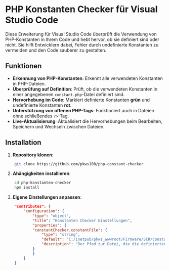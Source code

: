 # PHP Konstanten Checker für Visual Studio Code

Diese Erweiterung für Visual Studio Code überprüft die Verwendung von PHP-Konstanten in Ihrem Code und hebt hervor, ob sie definiert sind oder nicht. Sie hilft Entwicklern dabei, Fehler durch undefinierte Konstanten zu vermeiden und den Code sauberer zu gestalten.

## Funktionen

- **Erkennung von PHP-Konstanten**: Erkennt alle verwendeten Konstanten in PHP-Dateien.
- **Überprüfung auf Definition**: Prüft, ob die verwendeten Konstanten in einer angegebenen `constant.php`-Datei definiert sind.
- **Hervorhebung im Code**: Markiert definierte Konstanten **grün** und undefinierte Konstanten **rot**.
- **Unterstützung von offenen PHP-Tags**: Funktioniert auch in Dateien ohne schließendes `?>`-Tag.
- **Live-Aktualisierung**: Aktualisiert die Hervorhebungen beim Bearbeiten, Speichern und Wechseln zwischen Dateien.

## Installation

1. **Repository klonen**:

```bash  
    git clone https://github.com/pkws100/php-constant-checker

```
2. **Ahängigkeiten installieren**:

```bash  
    cd php-konstanten-checker
    npm install

```

3. **Eigene Einstellungen anpassen**:

```json
    "contributes": {
        "configuration": {
            "type": "object",
            "title": "Konstanten Checker Einstellungen",
            "properties": {
            "constantChecker.constantFile": {
                "type": "string",
                "default": "C:/inetpub/pkws_wwwroot/Firmware/SCR/constant.php",
                "description": "Der Pfad zur Datei, die die definierten Konstanten enthält."
            }
            }
        }
    }
```
